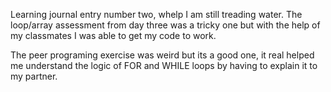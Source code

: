 Learning journal entry number two, whelp I am still treading water. The loop/array assessment from day three was a tricky one but with the help of my classmates I was able to get my code to work.

The peer programing exercise was weird but its a good one, it real helped me understand the logic of FOR and WHILE loops by having to explain  it to my partner. 
